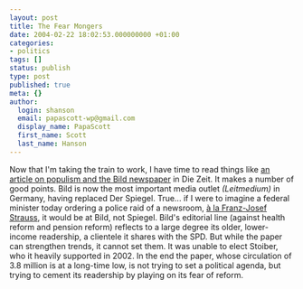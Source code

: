 ```yaml
---
layout: post
title: The Fear Mongers
date: 2004-02-22 18:02:53.000000000 +01:00
categories:
- politics
tags: []
status: publish
type: post
published: true
meta: {}
author:
  login: shanson
  email: papascott-wp@gmail.com
  display_name: PapaScott
  first_name: Scott
  last_name: Hanson
---
```

<p>Now that I'm taking the train to work, I have time to read things like <a title="Die Zeit 09 / 2004 - Hamann/Perger: Die Angst-Macher" href="http://www.zeit.de/2004/09/03_Populismus">an article on populism and the Bild newspaper</a> in Die Zeit. It makes a number of good points. Bild is now the most important media outlet <em>(Leitmedium)</em> in Germany, having replaced Der Spiegel. True... if I were to imagine a federal minister today ordering a police raid of a newsroom, <a title="Spiegel scandal - Wikipedia" href="http://en.wikipedia.org/wiki/Spiegel_scandal">à la Franz-Josef Strauss</a>, it would be at Bild, not Spiegel. Bild's editorial line (against health reform and pension reform) reflects to a large degree its older, lower-income readership, a clientele it shares with the SPD. But while the paper can strengthen trends, it cannot set them. It was unable to elect Stoiber, who it heavily supported in 2002. In the end the paper, whose circulation of 3.8 million is at a long-time low, is not trying to set a political agenda, but trying to cement its readership by playing on its fear of reform.</p>
